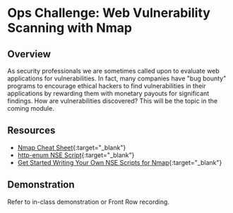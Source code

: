 # Ops Challenge: Web Vulnerability Scanning with Nmap 

## Overview

As security professionals we are sometimes called upon to evaluate web applications for vulnerabilities. In fact, many companies have "bug bounty" programs to encourage ethical hackers to find vulnerabilities in their applications by rewarding them with monetary payouts for significant findings. How are vulnerabilities discovered? This will be the topic in the coming module.

## Resources

- [Nmap Cheat Sheet](https://www.stationx.net/nmap-cheat-sheet/){:target="_blank"}
- [http-enum NSE Script](https://vulners.com/nmap/NMAP:HTTP-ENUM.NSE){:target="_blank"}
- [Get Started Writing Your Own NSE Scripts for Nmap](https://null-byte.wonderhowto.com/how-to/get-started-writing-your-own-nse-scripts-for-nmap-0187403/){:target="_blank"}

## Demonstration

Refer to in-class demonstration or Front Row recording.
